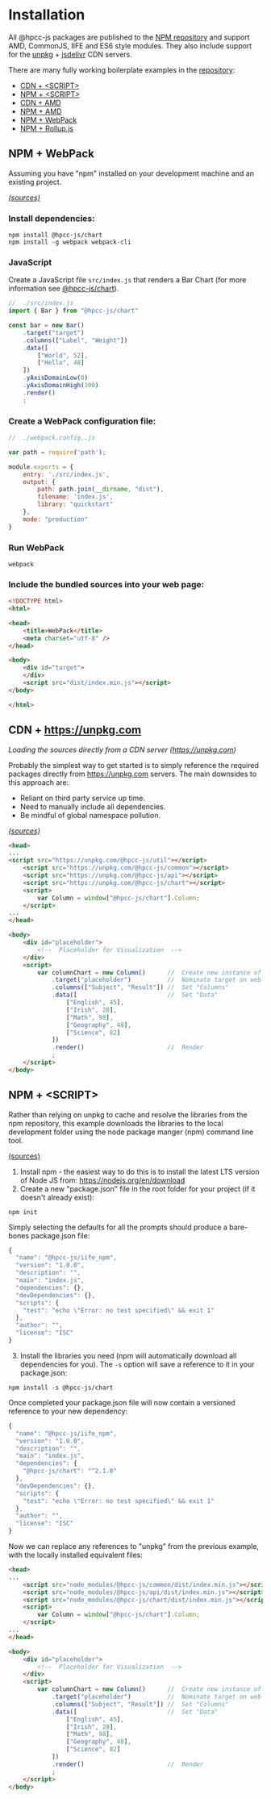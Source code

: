 # Installation

All @hpcc-js packages are published to the [NPM repository](https://www.npmjs.com/~hpcc-js) and support AMD, CommonJS, IIFE and ES6 style modules.  They also include support for the [unpkg](https://www.unpkg.com) + [jsdelivr](https://www.jsdelivr.com/) CDN servers.

There are many fully working boilerplate examples in the [repository](https://github.com/hpcc-systems/Visualization/tree/trunk/demos/quickstart):
* [CDN + \<SCRIPT>](https://github.com/hpcc-systems/Visualization/tree/trunk/demos/quickstart/iife_unpkg)
* [NPM + \<SCRIPT>](https://github.com/hpcc-systems/Visualization/tree/trunk/demos/quickstart/iife_npm)
* [CDN + AMD](https://github.com/hpcc-systems/Visualization/tree/trunk/demos/quickstart/amd_unpkg)
* [NPM + AMD](https://github.com/hpcc-systems/Visualization/tree/trunk/demos/quickstart/amd_npm)
* [NPM + WebPack](https://github.com/hpcc-systems/Visualization/tree/trunk/demos/quickstart/webpack)
* [NPM + Rollup.js](https://github.com/hpcc-systems/Visualization/tree/trunk/demos/quickstart/rollup)

## NPM + WebPack 

Assuming you have "npm" installed on your development machine and an existing project.

_[(sources)](https://github.com/hpcc-systems/Visualization/tree/trunk/demos/quickstart/webpack)_ 

### Install dependencies:

```shell
npm install @hpcc-js/chart
npm install -g webpack webpack-cli
```

### JavaScript

Create a JavaScript file `src/index.js` that renders a Bar Chart (for more information see [@hpcc-js/chart](../../packages/chart/docs/index.md)).

```javascript
//  ./src/index.js
import { Bar } from "@hpcc-js/chart"

const bar = new Bar()
    .target("target")
    .columns(["Label", "Weight"])
    .data([
        ["World", 52],
        ["Hello", 48]
    ])
    .yAxisDomainLow(0)
    .yAxisDomainHigh(100)
    .render()
    ;
```

### Create a WebPack configuration file:

```javascript
//  ./webpack.config..js

var path = require('path');

module.exports = {
    entry: './src/index.js',
    output: {
        path: path.join(__dirname, "dist"),
        filename: 'index.js',
        library: "quickstart"
    },
    mode: "production"
}
```

### Run WebPack

```shell
webpack
```

### Include the bundled sources into your web page:

```html
<!DOCTYPE html>
<html>

<head>
    <title>WebPack</title>
    <meta charset="utf-8" />
</head>

<body>
    <div id="target">
    </div>
    <script src="dist/index.min.js"></script>
</body>

</html>
```

## CDN + https://unpkg.com

_Loading the sources directly from a CDN server (https://unpkg.com)_

Probably the simplest way to get started is to simply reference the required packages directly from https://unpkg.com servers.  The main downsides to this approach are:
* Reliant on third party service up time.
* Need to manually include all dependencies.
* Be mindful of global namespace pollution.

_[(sources)](https://github.com/hpcc-systems/Visualization/tree/trunk/demos/quickstart/iife_unpkg)_ 

```html
<head>
...
<script src="https://unpkg.com/@hpcc-js/util"></script>
    <script src="https://unpkg.com/@hpcc-js/common"></script>
    <script src="https://unpkg.com/@hpcc-js/api"></script>
    <script src="https://unpkg.com/@hpcc-js/chart"></script>
    <script>
        var Column = window["@hpcc-js/chart"].Column;
    </script>
...
</head>

<body>
    <div id="placeholder">
        <!--  Placeholder for Visualization  -->
    </div>
    <script>
        var columnChart = new Column()      //  Create new instance of Column
            .target("placeholder")          //  Nominate target on web page 
            .columns(["Subject", "Result"]) //  Set "Columns"
            .data([                         //  Set "Data"
                ["English", 45],
                ["Irish", 28],
                ["Math", 98],
                ["Geography", 48],
                ["Science", 82]
            ])
            .render()                       //  Render
            ;
    </script>
</body>
```

## NPM + \<SCRIPT>
Rather than relying on unpkg to cache and resolve the libraries from the npm repository, this example downloads the libraries to the local development folder using the node package manger (npm) command line tool.

[(sources)](https://github.com/hpcc-systems/Visualization/tree/trunk/demos/quickstart/iife_npm)

1. Install npm - the easiest way to do this is to install the latest LTS version of Node JS from:  https://nodejs.org/en/download
2. Create a new "package.json" file in the root folder for your project (if it doesn't already exist):

```shell
npm init
```

Simply selecting the defaults for all the prompts should produce a bare-bones package.json file:
```javascript
{
  "name": "@hpcc-js/iife_npm",
  "version": "1.0.0",
  "description": "",
  "main": "index.js",
  "dependencies": {},
  "devDependencies": {},
  "scripts": {
    "test": "echo \"Error: no test specified\" && exit 1"
  },
  "author": "",
  "license": "ISC"
}
```

3. Install the libraries you need (npm will automatically download all dependencies for you).  The `-s` option will save a reference to it in your package.json:

```shell
npm install -s @hpcc-js/chart
```

Once completed your package.json file will now contain a versioned reference to your new dependency:

```javascript
{
  "name": "@hpcc-js/iife_npm",
  "version": "1.0.0",
  "description": "",
  "main": "index.js",
  "dependencies": {
    "@hpcc-js/chart": "^2.1.0"
  },
  "devDependencies": {},
  "scripts": {
    "test": "echo \"Error: no test specified\" && exit 1"
  },
  "author": "",
  "license": "ISC"
}
```

Now we can replace any references to "unpkg" from the previous example, with the locally installed equivalent files: 
```html
<head>
...
    <script src="node_modules/@hpcc-js/common/dist/index.min.js"></script>
    <script src="node_modules/@hpcc-js/api/dist/index.min.js"></script>
    <script src="node_modules/@hpcc-js/chart/dist/index.min.js"></script>
    <script>
        var Column = window["@hpcc-js/chart"].Column;
    </script>
...
</head>

<body>
    <div id="placeholder">
        <!--  Placeholder for Visualization  -->
    </div>
    <script>
        var columnChart = new Column()      //  Create new instance of Column
            .target("placeholder")          //  Nominate target on web page 
            .columns(["Subject", "Result"]) //  Set "Columns"
            .data([                         //  Set "Data"
                ["English", 45],
                ["Irish", 28],
                ["Math", 98],
                ["Geography", 48],
                ["Science", 82]
            ])
            .render()                       //  Render
            ;
    </script>
</body>
```
